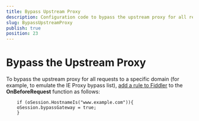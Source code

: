 ```yaml
---
title: Bypass Upstream Proxy
description: Configuration code to bypass the upstream proxy for all requests to a specific domain
slug: BypassUpstreamProxy
publish: true
position: 23
---
```


Bypass the Upstream Proxy
=========================

To bypass the upstream proxy for all requests to a specific domain (for example, to emulate the IE Proxy bypass list), [add a rule to Fiddler][1] to the **OnBeforeRequest** function as follows:

		if (oSession.HostnameIs("www.example.com")){
		oSession.bypassGateway = true;
		}

[1]: ../../Extend-Fiddler/AddRules

